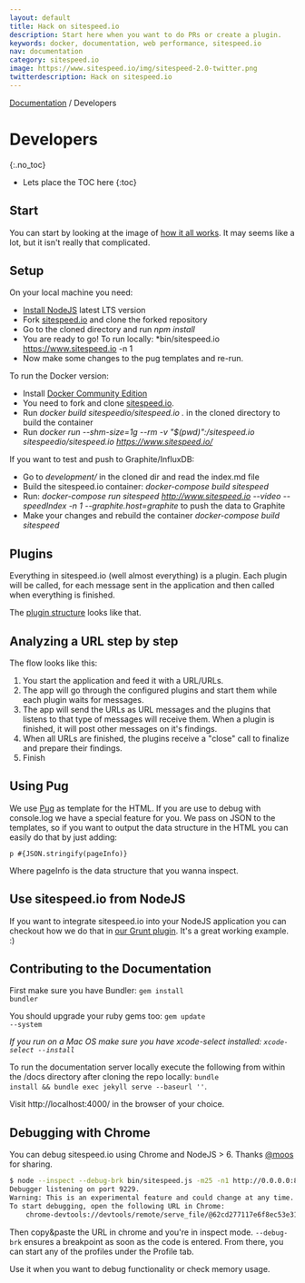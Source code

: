 ```yaml
---
layout: default
title: Hack on sitespeed.io
description: Start here when you want to do PRs or create a plugin.
keywords: docker, documentation, web performance, sitespeed.io
nav: documentation
category: sitespeed.io
image: https://www.sitespeed.io/img/sitespeed-2.0-twitter.png
twitterdescription: Hack on sitespeed.io
---
```


[Documentation]({{site.baseurl}}/documentation/sitespeed.io/) / Developers

# Developers
{:.no_toc}

* Lets place the TOC here
{:toc}

## Start
You can start by looking at the image of [how it all works]({{site.baseurl}}/documentation/sitespeed.io/how-it-all-works/). It may seems like a lot, but it isn't really that complicated.

## Setup
On your local machine you need:

- [Install NodeJS](https://nodejs.org/en/download/) latest LTS version
- Fork [sitespeed.io](https://github.com/sitespeedio/sitespeed.io) and clone the forked repository
- Go to the cloned directory and run *npm install*
- You are ready to go! To run locally: *bin/sitespeed.io https://www.sitespeed.io -n 1
- Now make some changes to the pug templates and re-run.

To run the Docker version:
- Install [Docker Community Edition](https://docs.docker.com/engine/installation/)
- You need to fork and clone [sitespeed.io](https://github.com/sitespeedio/sitespeed.io).
- Run *docker build sitespeedio/sitespeed.io .* in the cloned directory to build the container
- Run *docker run --shm-size=1g --rm -v "$(pwd)":/sitespeed.io sitespeedio/sitespeed.io https://www.sitespeed.io/*

If you want to test and push to Graphite/InfluxDB:
- Go to *development/* in the cloned dir and read the index.md file
- Build the sitespeed.io container: *docker-compose build sitespeed*
- Run: *docker-compose run sitespeed http://www.sitespeed.io --video --speedIndex -n 1 --graphite.host=graphite* to push the data to Graphite
- Make your changes and rebuild the container *docker-compose build sitespeed*

## Plugins
Everything in sitespeed.io (well almost everything) is a plugin. Each plugin will be called, for each message sent in the application and then called when everything is finished.

The [plugin structure]({{site.baseurl}}/documentation/sitespeed.io/plugins/#create-your-own-plugin) looks like that.

## Analyzing a URL step by step
The flow looks like this:

1. You start the application and feed it with a URL/URLs.
2. The app will go through the configured plugins and start them while each plugin waits for messages.
3. The app will send the URLs as URL messages and the plugins that listens to that type of messages will receive them. When a plugin is finished, it will post other messages on it's findings.
4. When all URLs are finished, the plugins receive a "close" call to finalize and prepare their findings.
5. Finish

## Using Pug
We use [Pug](https://pugjs.org) as template for the HTML. If you are use to debug with console.log we have a special feature for you. We pass on JSON to the templates, so if you want to output the data structure in the HTML you can easily do that by just adding:

~~~
p #{JSON.stringify(pageInfo)}
~~~

Where pageInfo is the data structure that you wanna inspect.

## Use sitespeed.io from NodeJS
If you want to integrate sitespeed.io into your NodeJS application you can checkout how we do that in [our Grunt plugin](https://github.com/sitespeedio/grunt-sitespeedio/blob/master/tasks/sitespeedio.js). It's a great working example. :)

## Contributing to the Documentation
First make sure you have Bundler: <code>gem install bundler</code>

You should upgrade your ruby gems too: <code>gem update --system</code>

*If you run on a Mac OS make sure you have xcode-select installed: <code>xcode-select --install</code>*

To run the documentation server locally execute the following from within the /docs directory after cloning the repo locally: <code>bundle install && bundle exec jekyll serve --baseurl ''</code>.

Visit http://localhost:4000/ in the browser of your choice.

## Debugging with Chrome
You can debug sitespeed.io using Chrome and NodeJS > 6. Thanks [@moos](https://github.com/moos) for sharing.

~~~ bash
$ node --inspect --debug-brk bin/sitespeed.js -m25 -n1 http://0.0.0.0:8082
Debugger listening on port 9229.
Warning: This is an experimental feature and could change at any time.
To start debugging, open the following URL in Chrome:
    chrome-devtools://devtools/remote/serve_file/@62cd277117e6f8ec53e31b1be5829 a6f7ab42ef/inspector.html?experiments=true&v8only=true&ws=localhost:9229/node
~~~

Then copy&paste the URL in chrome and you're in inspect mode. <code>--debug-brk</code> ensures a breakpoint as soon as the code is entered. From there, you can start any of the profiles under the Profile tab.

Use it when you want to debug functionality or check memory usage.

